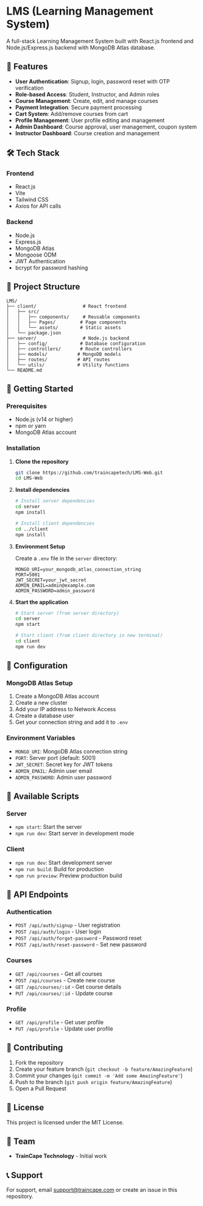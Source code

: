 # LMS (Learning Management System)

A full-stack Learning Management System built with React.js frontend and Node.js/Express.js backend with MongoDB Atlas database.

## 🚀 Features

- **User Authentication**: Signup, login, password reset with OTP verification
- **Role-based Access**: Student, Instructor, and Admin roles
- **Course Management**: Create, edit, and manage courses
- **Payment Integration**: Secure payment processing
- **Cart System**: Add/remove courses from cart
- **Profile Management**: User profile editing and management
- **Admin Dashboard**: Course approval, user management, coupon system
- **Instructor Dashboard**: Course creation and management

## 🛠️ Tech Stack

### Frontend
- React.js
- Vite
- Tailwind CSS
- Axios for API calls

### Backend
- Node.js
- Express.js
- MongoDB Atlas
- Mongoose ODM
- JWT Authentication
- bcrypt for password hashing

## 📁 Project Structure

```
LMS/
├── client/                 # React frontend
│   ├── src/
│   │   ├── components/     # Reusable components
│   │   ├── Pages/         # Page components
│   │   └── assets/        # Static assets
│   └── package.json
├── server/                 # Node.js backend
│   ├── config/            # Database configuration
│   ├── controllers/       # Route controllers
│   ├── models/           # MongoDB models
│   ├── routes/           # API routes
│   └── utils/            # Utility functions
└── README.md
```

## 🚀 Getting Started

### Prerequisites
- Node.js (v14 or higher)
- npm or yarn
- MongoDB Atlas account

### Installation

1. **Clone the repository**
   ```bash
   git clone https://github.com/traincapetech/LMS-Web.git
   cd LMS-Web
   ```

2. **Install dependencies**
   ```bash
   # Install server dependencies
   cd server
   npm install
   
   # Install client dependencies
   cd ../client
   npm install
   ```

3. **Environment Setup**
   
   Create a `.env` file in the `server` directory:
   ```env
   MONGO_URI=your_mongodb_atlas_connection_string
   PORT=5001
   JWT_SECRET=your_jwt_secret
   ADMIN_EMAIL=admin@example.com
   ADMIN_PASSWORD=admin_password
   ```

4. **Start the application**
   ```bash
   # Start server (from server directory)
   cd server
   npm start
   
   # Start client (from client directory in new terminal)
   cd client
   npm run dev
   ```

## 🔧 Configuration

### MongoDB Atlas Setup
1. Create a MongoDB Atlas account
2. Create a new cluster
3. Add your IP address to Network Access
4. Create a database user
5. Get your connection string and add it to `.env`

### Environment Variables
- `MONGO_URI`: MongoDB Atlas connection string
- `PORT`: Server port (default: 5001)
- `JWT_SECRET`: Secret key for JWT tokens
- `ADMIN_EMAIL`: Admin user email
- `ADMIN_PASSWORD`: Admin user password

## 📱 Available Scripts

### Server
- `npm start`: Start the server
- `npm run dev`: Start server in development mode

### Client
- `npm run dev`: Start development server
- `npm run build`: Build for production
- `npm run preview`: Preview production build

## 🔐 API Endpoints

### Authentication
- `POST /api/auth/signup` - User registration
- `POST /api/auth/login` - User login
- `POST /api/auth/forgot-password` - Password reset
- `POST /api/auth/reset-password` - Set new password

### Courses
- `GET /api/courses` - Get all courses
- `POST /api/courses` - Create new course
- `GET /api/courses/:id` - Get course details
- `PUT /api/courses/:id` - Update course

### Profile
- `GET /api/profile` - Get user profile
- `PUT /api/profile` - Update user profile

## 🤝 Contributing

1. Fork the repository
2. Create your feature branch (`git checkout -b feature/AmazingFeature`)
3. Commit your changes (`git commit -m 'Add some AmazingFeature'`)
4. Push to the branch (`git push origin feature/AmazingFeature`)
5. Open a Pull Request

## 📄 License

This project is licensed under the MIT License.

## 👥 Team

- **TrainCape Technology** - Initial work

## 📞 Support

For support, email support@traincape.com or create an issue in this repository. 